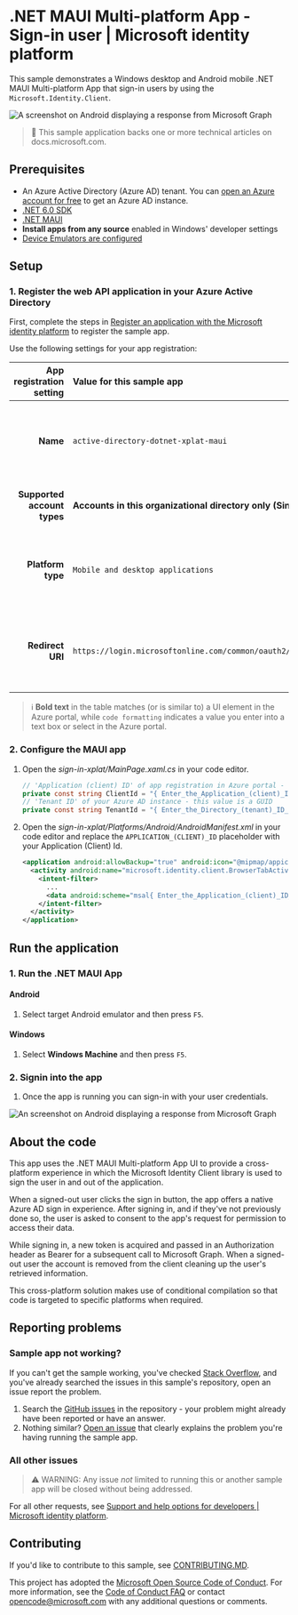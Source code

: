<!-- UNCOMMENT YAML FRONT MATTER TO LIST IN SAMPLES BROWSER
---
# Metadata required by https://docs.microsoft.com/samples/browse/
# Metadata properties: https://review.docs.microsoft.com/help/contribute/samples/process/onboarding?branch=main#add-metadata-to-readme
languages:
- csharp
page_type: sample
name: ".NET MAUI Multi-platform App Sign-in user"
description: "This is a .NET MAUI Multi-platform App Sign-in user that sign-in users. The code in this sample is used by one or more articles on docs.microsoft.com."
products:
- azure
- azure-active-directory
- ms-graph
- dotnet-mobile
urlFragment: ms-identity-docs-code-csharp-maui
---
-->
<!-- SAMPLE ID: DOCS-CODE-029 (desktop) and DOCS-CODE-035 (mobile) -->
# .NET MAUI Multi-platform App - Sign-in user | Microsoft identity platform

<!-- Build badges here
![Build passing.](https://img.shields.io/badge/build-passing-brightgreen.svg) ![Code coverage.](https://img.shields.io/badge/coverage-100%25-brightgreen.svg) ![License.](https://img.shields.io/badge/license-MIT-green.svg)
-->

This sample demonstrates a Windows desktop and Android mobile .NET MAUI Multi-platform App that sign-in users by using the `Microsoft.Identity.Client`.

![A screenshot on Android displaying a response from Microsoft Graph](./app.png)

> :page_with_curl: This sample application backs one or more technical articles on docs.microsoft.com. <!-- TODO: Link to first tutorial in series when published. -->

## Prerequisites

- An Azure Active Directory (Azure AD) tenant. You can [open an Azure account for free](https://azure.microsoft.com/free) to get an Azure AD instance.
- [.NET 6.0 SDK](https://dotnet.microsoft.com/download/dotnet/6.0)
- [.NET MAUI](https://docs.microsoft.com/en-us/dotnet/maui/get-started/installation)
- **Install apps from any source** enabled in Windows' developer settings
- [Device Emulators are configured](https://docs.microsoft.com/en-us/dotnet/maui/get-started/first-app)

## Setup

### 1. Register the web API application in your Azure Active Directory

First, complete the steps in [Register an application with the Microsoft identity platform](https://docs.microsoft.com/azure/active-directory/develop/quickstart-register-app) to register the sample app.

Use the following settings for your app registration:

| App registration <br/> setting | Value for this sample app                                           | Notes                                                                                                       |
|-------------------------------:|:--------------------------------------------------------------------|:------------------------------------------------------------------------------------------------------------|
| **Name**                       | `active-directory-dotnet-xplat-maui`                                | Suggested value for this sample. <br/> You can change the app name at any time.                             |
| **Supported account types**    | **Accounts in this organizational directory only (Single tenant)**  | Required for this sample. <br/> Support for the Single tenant.                                              |
| **Platform type**              | `Mobile and desktop applications`                                   | Required value for this sample. <br/> Enables the required and optional settings for the app type.          |
| **Redirect URI**               | `https://login.microsoftonline.com/common/oauth2/nativeclient`      | Required value for this sample. <br/> You can change that later in your own implementation.                 |

> :information_source: **Bold text** in the table matches (or is similar to) a UI element in the Azure portal, while `code formatting` indicates a value you enter into a text box or select in the Azure portal.

### 2. Configure the MAUI app

1. Open the _sign-in-xplat/MainPage.xaml.cs_ in your code editor.

    ```csharp
    // 'Application (client) ID' of app registration in Azure portal - this value is a GUID
    private const string ClientId = "{ Enter_the_Application_(client)_ID_here }";
    // 'Tenant ID' of your Azure AD instance - this value is a GUID
    private const string TenantId = "{ Enter_the_Directory_(tenant)_ID_here }";
    ```

1. Open the _sign-in-xplat/Platforms/Android/AndroidManifest.xml_ in your code editor and replace the `APPLICATION_(CLIENT)_ID` placeholder with your Application (Client) Id.

    ```xml
    <application android:allowBackup="true" android:icon="@mipmap/appicon" android:roundIcon="@mipmap/appicon_round">
      <activity android:name="microsoft.identity.client.BrowserTabActivity"  android:exported="true">
        <intent-filter>
          ...
          <data android:scheme="msal{ Enter_the_Application_(client)_ID_here }" android:host="auth" />
        </intent-filter>
      </activity>
    </application>
    ```

## Run the application

### 1. Run the .NET MAUI App

#### Android

1. Select target Android emulator and then press `F5`.

#### Windows

1. Select **Windows Machine** and then press `F5`.

### 2. Signin into the app

1. Once the app is running you can sign-in with your user credentials.

![An screenshot on Android displaying a response from Microsoft Graph](./app.png)

## About the code


This app uses the .NET MAUI Multi-platform App UI to provide a cross-platform experience in which the Microsoft Identity Client library is used to sign the user in and out of the application.

When a signed-out user clicks the sign in button, the app offers a native Azure AD sign in experience. After signing in, and if they've not previously done so, the user is asked to consent to the app's request for permission to access their data.

While signing in, a new token is acquired and passed in an Authorization header as Bearer for a subsequent call to Microsoft Graph. When a signed-out user the account is removed from the client cleaning up the user's retrieved information.

This cross-platform solution makes use of conditional compilation so that code is targeted to specific platforms when required.

## Reporting problems

### Sample app not working?

If you can't get the sample working, you've checked [Stack Overflow](http://stackoverflow.com/questions/tagged/msal), and you've already searched the issues in this sample's repository, open an issue report the problem.

1. Search the [GitHub issues](../../../../issues) in the repository - your problem might already have been reported or have an answer.
1. Nothing similar? [Open an issue](LINK_HERE) that clearly explains the problem you're having running the sample app.

### All other issues

> :warning: WARNING: Any issue _not_ limited to running this or another sample app will be closed without being addressed.

For all other requests, see [Support and help options for developers | Microsoft identity platform](https://docs.microsoft.com/azure/active-directory/develop/developer-support-help-options).

## Contributing

If you'd like to contribute to this sample, see [CONTRIBUTING.MD](/CONTRIBUTING.md).

This project has adopted the [Microsoft Open Source Code of Conduct](https://opensource.microsoft.com/codeofconduct/). For more information, see the [Code of Conduct FAQ](https://opensource.microsoft.com/codeofconduct/faq/) or contact [opencode@microsoft.com](mailto:opencode@microsoft.com) with any additional questions or comments.
